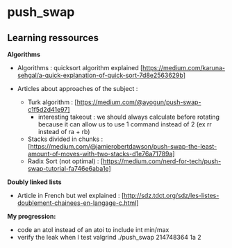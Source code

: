 # push_swap

## Learning ressources

**Algorithms**

- Algorithms : quicksort algorithm explained [https://medium.com/karuna-sehgal/a-quick-explanation-of-quick-sort-7d8e2563629b]

- Articles about approaches of the subject :
  - Turk algorithm : [https://medium.com/@ayogun/push-swap-c1f5d2d41e97]
      * interesting takeout : we should always calculate before rotating because it can allow us to use 1 command instead of 2 (ex rr instead of ra + rb)
  - Stacks divided in chunks : [https://medium.com/@jamierobertdawson/push-swap-the-least-amount-of-moves-with-two-stacks-d1e76a71789a]
  - Radix Sort (not optimal) : [https://medium.com/nerd-for-tech/push-swap-tutorial-fa746e6aba1e]
 
**Doubly linked lists**

- Article in French but wel explained : [http://sdz.tdct.org/sdz/les-listes-doublement-chainees-en-langage-c.html]



**My progression:**

- code an atol instead of an atoi to include int min/max
- verify the leak when I test valgrind ./push_swap 214748364 1a 2
